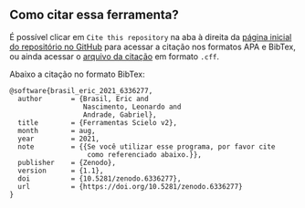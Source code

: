 ## Como citar essa ferramenta?

É possível clicar em `Cite this repository` na aba à direita da [página inicial do repositório no GitHub](https://github.com/LABHDUFBA/ferramentas_scielo_v2) para acessar a citação nos formatos APA e BibTex, ou ainda acessar o [arquivo da citação](https://github.com/LABHDUFBA/ferramentas_scielo_v2/blob/main/CITATION.cfff) em formato `.cff`.

Abaixo a citação no formato BibTex:

```{.bibtex}
@software{brasil_eric_2021_6336277,
  author       = {Brasil, Eric and
                  Nascimento, Leonardo and
                  Andrade, Gabriel},
  title        = {Ferramentas Scielo v2},
  month        = aug,
  year         = 2021,
  note         = {{Se você utilizar esse programa, por favor cite 
                   como referenciado abaixo.}},
  publisher    = {Zenodo},
  version      = {1.1},
  doi          = {10.5281/zenodo.6336277},
  url          = {https://doi.org/10.5281/zenodo.6336277}
}
```